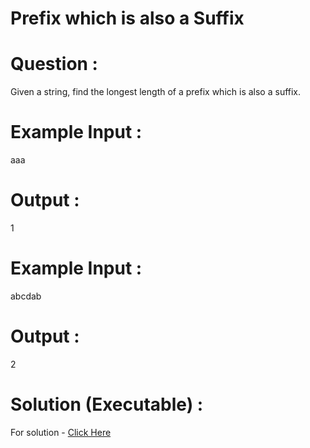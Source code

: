# Prefix which is also a Suffix

# Question :
Given a string, find the longest length of a prefix which is also a suffix.

# Example Input :
aaa

# Output :
1

# Example Input :
abcdab

# Output :
2

# Solution (Executable) :
For solution - [Click Here](https://onecompiler.com/python/3wvqjvje7)
